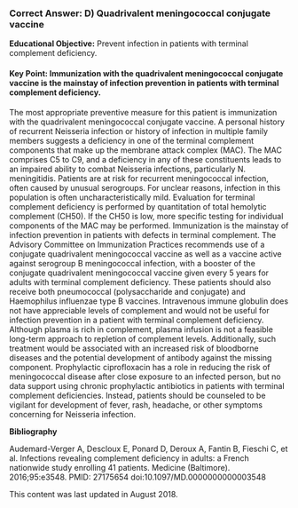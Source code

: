 
### Correct Answer: D) Quadrivalent meningococcal conjugate vaccine 

**Educational Objective:** Prevent infection in patients with terminal complement deficiency.

#### **Key Point:** Immunization with the quadrivalent meningococcal conjugate vaccine is the mainstay of infection prevention in patients with terminal complement deficiency.

The most appropriate preventive measure for this patient is immunization with the quadrivalent meningococcal conjugate vaccine. A personal history of recurrent Neisseria infection or history of infection in multiple family members suggests a deficiency in one of the terminal complement components that make up the membrane attack complex (MAC). The MAC comprises C5 to C9, and a deficiency in any of these constituents leads to an impaired ability to combat Neisseria infections, particularly N. meningitidis. Patients are at risk for recurrent meningococcal infection, often caused by unusual serogroups. For unclear reasons, infection in this population is often uncharacteristically mild. Evaluation for terminal complement deficiency is performed by quantitation of total hemolytic complement (CH50). If the CH50 is low, more specific testing for individual components of the MAC may be performed. Immunization is the mainstay of infection prevention in patients with defects in terminal complement. The Advisory Committee on Immunization Practices recommends use of a conjugate quadrivalent meningococcal vaccine as well as a vaccine active against serogroup B meningococcal infection, with a booster of the conjugate quadrivalent meningococcal vaccine given every 5 years for adults with terminal complement deficiency. These patients should also receive both pneumococcal (polysaccharide and conjugate) and Haemophilus influenzae type B vaccines.
Intravenous immune globulin does not have appreciable levels of complement and would not be useful for infection prevention in a patient with terminal complement deficiency.
Although plasma is rich in complement, plasma infusion is not a feasible long-term approach to repletion of complement levels. Additionally, such treatment would be associated with an increased risk of bloodborne diseases and the potential development of antibody against the missing component.
Prophylactic ciprofloxacin has a role in reducing the risk of meningococcal disease after close exposure to an infected person, but no data support using chronic prophylactic antibiotics in patients with terminal complement deficiencies. Instead, patients should be counseled to be vigilant for development of fever, rash, headache, or other symptoms concerning for Neisseria infection.

**Bibliography**

Audemard-Verger A, Descloux E, Ponard D, Deroux A, Fantin B, Fieschi C, et al. Infections revealing complement deficiency in adults: a French nationwide study enrolling 41 patients. Medicine (Baltimore). 2016;95:e3548. PMID: 27175654 doi:10.1097/MD.0000000000003548

This content was last updated in August 2018.